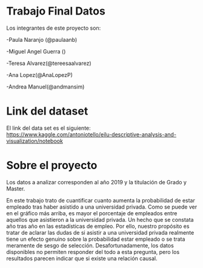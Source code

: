 # Trabajo Final Datos
Los integrantes de este proyecto son:

-Paula Naranjo (@paulaanb)

-Miguel Angel Guerra ()

-Teresa Alvarez(@tereesaalvarez)

-Ana Lopez(@AnaLopezP)

-Andrea Manuel(@andmansim)

# Link del dataset
El link del data set es el siguiente: https://www.kaggle.com/antoniotello/eilu-descriptive-analysis-and-visualization/notebook
# Sobre el proyecto
Los datos a analizar corresponden al año 2019 y la titulación de Grado y Master.

En este trabajo trato de cuantificar cuanto aumenta la probabilidad de estar empleado tras haber asistido a una universidad privada.
Como se puede ver en el gráfico más arriba, es mayor el porcentaje de empleados entre aquellos que asistieron a la universidad privada. Un hecho que se constata año tras año en las estadísticas de empleo. Por ello, nuestro propósito es tratar de aclarar las dudas de si asistir a una universidad privada realmente tiene un efecto genuino sobre la probabilidad estar empleado o se trata meramente de sesgo de selección. Desafortunadamente, los datos disponibles no permiten responder del todo a esta pregunta, pero los resultados parecen indicar que si existe una relación causal.


